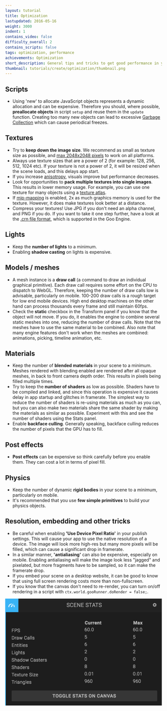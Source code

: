 ```yaml
---
layout: tutorial
title: Optimization
lastupdated: 2016-05-16
weight: 3000
indent: 1
contains_video: false
difficulty_overall: 2
contains_scripts: false
tags: optimization, performance
achievements: Optimization
short_description: General tips and tricks to get good performance in your Goo Create scene.
thumbnail: tutorials/create/optimization/thumbnail.png
---
```

## Scripts

* Using 'new' to allocate JavaScript objects represents a dynamic allocation and can be expensive. Therefore you should, where possible, **preallocate objects** in script `setup` and reuse them in the `update` function. Creating too many new objects can lead to excessive [Garbage Collection](https://en.wikipedia.org/wiki/Garbage_collection_(computer_science)) which can cause periodical freezes.

## Textures

* Try to **keep down the image size**. We recommend as small as texture size as possible, and [max 2048x2048 pixels](http://codeflow.org/entries/2013/feb/22/how-to-write-portable-webgl/#what-are-safe-texture-sizes) to work on all platforms.
* Always use texture sizes that are a power of 2 (for example: 128, 256, 512, 1024 etc). If your texture is not a power of 2, it will be resized when the scene loads, and this delays app start.
* If you increase [anisotropy](https://en.wikipedia.org/wiki/Anisotropic_filtering), visuals improve but performance decreases.
* Look for opportunities to **pack multiple textures into single images**. This results in lower memory usage. For example, you can use one texture for many objects using a [texture atlas](https://en.wikipedia.org/wiki/Texture_atlas).
* If [mip-mapping](https://en.wikipedia.org/wiki/Mipmap) is enabled, 2x as much graphics memory is used for the texture. However, it does make textures look better at a distance.
* Compress your textures! Use JPG if you don't need an alpha channel, and PNG if you do. If you want to take it one step further, have a look at the [.crn file format](https://code.google.com/archive/p/crunch/), which is supported in the Goo Engine.

## Lights

* Keep the **number of lights** to a minimum.
* Enabling **shadow casting** on lights is expensive.

## Models / meshes

* A mesh instance is a **draw call** (a command to draw an individual graphical primitive). Each draw call requires some effort on the CPU to dispatch to WebGL. Therefore, keeping the number of draw calls low is advisable, particularly on mobile. 100-200 draw calls is a rough target for low end mobile devices. High end desktop machines on the other hand can process thousands every frame and still maintain 60fps.
* Check the **static** checkbox in the Transform panel if you know that the object will not move. If you do, it enables the engine to combine several static meshes into one, reducing the number of draw calls. Note that the meshes have to use the same material to be combined. Also note that many engine features don't work when the meshes are combined: animations, picking, timeline animation, etc.

## Materials

* Keep the number of **blended materials** in your scene to a minimum. Meshes rendered with blending enabled are rendered after all opaque meshes, in back to front camera depth order. This results in pixels being filled multiple times.
* Try to keep the **number of shaders** as low as possible. Shaders have to be compiled and linked, and since this operation is expensive it causes delay in app startup and glitches in framerate. The simplest way to reduce the number of shaders is re-using materials as much as you can, but you can also make two materials share the same shader by making the materials as similar as possible. Experiment with this and see the number of shaders using the Stats panel.
* Enable **backface culling**. Generally speaking, backface culling reduces the number of pixels that the GPU has to fill.

## Post effects

* **Post effects** can be expensive so think carefully before you enable them. They can cost a lot in terms of pixel fill.

## Physics

* Keep the number of dynamic **rigid bodies** in your scene to a minimum, particularly on mobile.
* It's recommended that you use **few simple primitives** to build your physics objects.

## Resolution, embedding and other tricks

* Be careful when enabling **'Use Device Pixel Ratio'** in your publish settings. This will cause your app to use the native resolution of a device. The image will look more high-res but many more pixels will be filled, which can cause a significant drop in framerate.
* In a similar manner, **'antialiasing'** can also be expensive, especially on mobile. Enabling antialiasing will make the image look less "jagged" and pixelated, but more fragments have to be sampled, so it can make the framerate drop.
* If you embed your scene on a desktop website, it can be good to know that using full screen rendering costs more than non-fullscreen.
* If you know that the canvas don't need to re-render, you can turn on/off rendering in a script with `ctx.world.gooRunner.doRender = false;`.

![](statspanel.png)